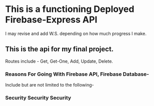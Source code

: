 # This is a functioning Deployed Firebase-Express API

I may revise and add W.S. depending on how much progress I make.

## This is the api for my final project.

Routes include -  Get, Get-One, Add, Update, Delete.

### Reasons For Going With Firebase API, Firebase Database-

Include but are not limited to the following- 

### Security Security Security 